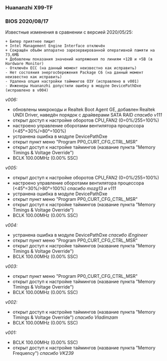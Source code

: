 ### Huananzhi X99-TF
### BIOS 2020/08/17
Известные изменения в сравнении с версией 2020/05/25:

    + Бипер приятнее пищит
    + Intel Management Engine Interface отключён
    + Сокращён объём аппаратно зарезервированной оперативной памяти на 73,6МБ
    + Добавлены показания значений напряжения по линиям +12В и +5В (в Hardware Monitor)
    - Отключён ECC (на данный момент неизвестно как исправить)
    - Нет состояния энергосбережения Package C6 (на данный момент неизвестно как исправить)
    - Удалена опция настройки таймингов ОЗУ (исправлено в v001)
    - Инженеры Huananzhi допустили ошибку в модуле DevicePathDxe (исправлено в v004)

*v006:*
* обновлены микрокоды и Realtek Boot Agent GE, добавлен Realtek UNDI Driver, наведён порядок с драйверами SATA RAID *спасибо v111*
* открыт доступ к настройке оборотов CPU_FAN2 (0=0%/255=100%)
* настроено управление оборотами вентилятора процессора (<45°=30%/>80°=100%)
* устранена ошибка в модуле DevicePathDxe
* открыт пункт меню "Program PP0_CURT_CFG_CTRL_MSR"
* открыт доступ к настройке таймингов (название пункта "Memory Timings & Voltage Override")
* BCLK 100.00MHz (0.00% SSC)

*v005:*
* открыт доступ к настройке оборотов CPU_FAN2 (0=0%/255=100%)
* настроено управление оборотами вентилятора процессора (<45°=30%/>80°=100%) *спасибо mozg13 и v111*
* устранена ошибка в модуле DevicePathDxe
* открыт пункт меню "Program PP0_CURT_CFG_CTRL_MSR"
* открыт доступ к настройке таймингов (название пункта "Memory Timings & Voltage Override")
* BCLK 100.00MHz (0.00% SSC)

*v004:*
* устранена ошибка в модуле DevicePathDxe *спасибо iEngineer*
* открыт пункт меню "Program PP0_CURT_CFG_CTRL_MSR"
* открыт доступ к настройке таймингов (название пункта "Memory Timings & Voltage Override")
* BCLK 100.00MHz (0.00% SSC)

*v003:*
* открыт пункт меню "Program PP0_CURT_CFG_CTRL_MSR"
* открыт доступ к настройке таймингов (название пункта "Memory Timings & Voltage Override")
* BCLK 100.00MHz (0.00% SSC)

*v002:*
* открыт доступ к настройке таймингов (название пункта "Memory Timings & Voltage Override") *спасибо Vladimzam*
* BCLK 100.00MHz (0.00% SSC)

*v001:*
* BCLK 100.00MHz (0.00% SSC)
* открыт доступ к настройке таймингов (название пункта "Memory Frequency") *спасибо VK239*
